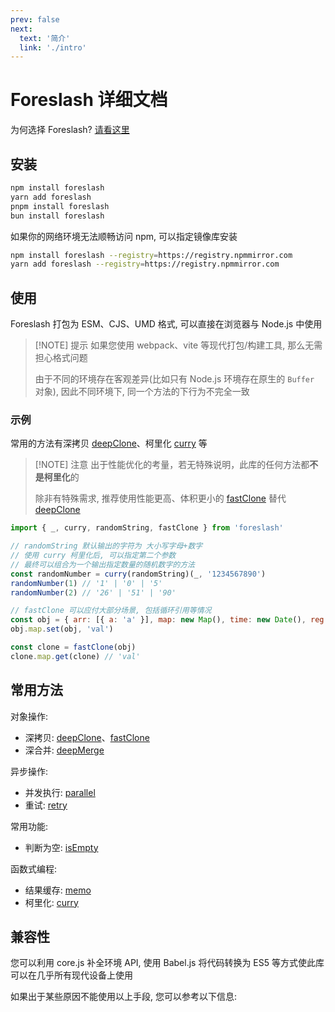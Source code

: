 ```yaml
---
prev: false
next:
  text: '简介'
  link: './intro'
---
```


# Foreslash 详细文档

为何选择 Foreslash? [请看这里](./intro)

## 安装

```bash
npm install foreslash
yarn add foreslash
pnpm install foreslash
bun install foreslash
```

如果你的网络环境无法顺畅访问 npm, 可以指定镜像库安装

```bash
npm install foreslash --registry=https://registry.npmmirror.com
yarn add foreslash --registry=https://registry.npmmirror.com
```

## 使用

Foreslash 打包为 ESM、CJS、UMD 格式, 可以直接在浏览器与 Node.js 中使用

> [!NOTE] 提示
> 如果您使用 webpack、vite 等现代打包/构建工具, 那么无需担心格式问题
>
> 由于不同的环境存在客观差异(比如只有 Node.js 环境存在原生的 `Buffer` 对象), 因此不同环境下, 同一个方法的下行为不完全一致

### 示例

常用的方法有深拷贝 [deepClone](../func/object/deepClone)、柯里化 [curry](../func/functional/curry) 等

> [!NOTE] 注意
> 出于性能优化的考量，若无特殊说明，此库的任何方法都**不是柯里化**的
>
> 除非有特殊需求, 推荐使用性能更高、体积更小的 [fastClone](../func/object/deepClone#fastClone) 替代 [deepClone](../func/object/deepClone)

```js {6-8,11-15}
import { _, curry, randomString, fastClone } from 'foreslash'

// randomString 默认输出的字符为 大小写字母+数字
// 使用 curry 柯里化后, 可以指定第二个参数
// 最终可以组合为一个输出指定数量的随机数字的方法
const randomNumber = curry(randomString)(_, '1234567890')
randomNumber(1) // '1' | '0' | '5'
randomNumber(2) // '26' | '51' | '90'

// fastClone 可以应付大部分场景, 包括循环引用等情况
const obj = { arr: [{ a: 'a' }], map: new Map(), time: new Date(), reg: /test/ig }
obj.map.set(obj, 'val')

const clone = fastClone(obj)
clone.map.get(clone) // 'val'
```

## 常用方法

对象操作:
- 深拷贝: [deepClone](./object/deepClone)、[fastClone](./object/deepClone#fastClone)
- 深合并: [deepMerge](./object/deepMerge)

异步操作:
- 并发执行: [parallel](./async/parallel)
- 重试: [retry](./async/retry)

常用功能:
- 判断为空: [isEmpty](./object/isEmpty)

函数式编程:
- 结果缓存: [memo](./functional/memo)
- 柯里化: [curry](./functional/curry)

## 兼容性

您可以利用 core.js 补全环境 API, 使用 Babel.js 将代码转换为 ES5 等方式使此库可以在几乎所有现代设备上使用

如果出于某些原因不能使用以上手段, 您可以参考以下信息:
